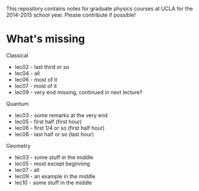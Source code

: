 This repository contains notes for graduate physics courses at UCLA for the 2014-2015 school year. Please contribute if possible!

# What's missing

Classical

- lec02 - last third or so
- lec04 - all
- lec06 - most of it
- lec07 - most of it
- lec09 - very end missing, continued in next lecture?

Quantum

- lec03 - some remarks at the very end
- lec05 - first half (first hour)
- lec06 - first 1/4 or so (first half hour)
- lec08 - last half or so (last hour)

Geometry

- lec03 - some stuff in the middle
- lec05 - most except beginning
- lec07 - all
- lec09 - an example in the middle
- lec10 - some stuff in the middle